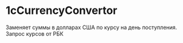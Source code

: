 1cCurrencyConvertor
===================

Заменяет суммы в долларах США по курсу на день поступления.
Запрос курсов от РБК


